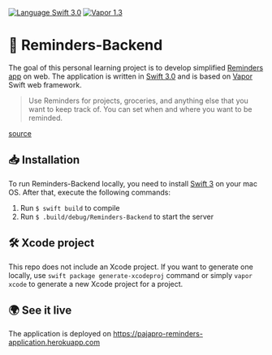 [![Language Swift 3.0](https://img.shields.io/badge/Language-Swift%203.0-orange.svg)](https://swift.org) [![Vapor 1.3](https://img.shields.io/badge/Vapor-1.3-blue.svg)](http://vapor.codes/)

# 🔔 Reminders-Backend
The goal of this personal learning project is to develop simplified [Reminders app](https://support.apple.com/en-us/HT205890)  on web. The application is written in [Swift 3.0](https://swift.org/blog/swift-3-0-released/) and is based on [Vapor](https://vapor.codes/) Swift web framework.

> Use Reminders for projects, groceries, and anything else that you want to keep track of. You can set when and where you want to be reminded. 

[source](https://support.apple.com/en-us/HT205890)

## 📥 Installation
To run Reminders-Backend locally, you need to install [Swift 3](https://vapor.github.io/documentation/getting-started/install-swift-3-macos.html) on your mac OS. After that, execute the following commands:

1. Run `$ swift build` to compile 
2. Run `$ .build/debug/Reminders-Backend` to start the server

## 🛠 Xcode project
This repo does not include an Xcode project. If you want to generate one locally, use `swift package generate-xcodeproj` command or simply `vapor xcode` to generate a new Xcode project for a project.

## 🌍 See it live
The application is deployed on https://pajapro-reminders-application.herokuapp.com
